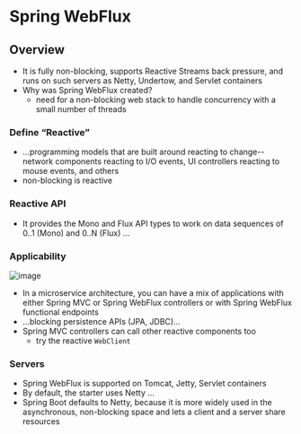 # Spring WebFlux

## Overview
- It is fully non-blocking, supports Reactive Streams back pressure, and runs on such servers as Netty, Undertow, and Servlet containers
- Why was Spring WebFlux created?
    -  need for a non-blocking web stack to handle concurrency with a small number of threads

### Define “Reactive”
- ...programming models that are built around reacting to change--network components reacting to I/O events, UI controllers reacting to mouse events, and others
- non-blocking is reactive

### Reactive API
- It provides the Mono and Flux API types to work on data sequences of 0..1 (Mono) and 0..N (Flux) ...

### Applicability
![image](https://docs.spring.io/spring-framework/docs/current/reference/html/images/spring-mvc-and-webflux-venn.png)

- In a microservice architecture, you can have a mix of applications with either Spring MVC or Spring WebFlux controllers or with Spring WebFlux functional endpoints
- ...blocking persistence APIs (JPA, JDBC)...
- Spring MVC controllers can call other reactive components too
  - try the reactive `WebClient`

### Servers
- Spring WebFlux is supported on Tomcat, Jetty, Servlet containers
- By default, the starter uses Netty ...
- Spring Boot defaults to Netty, because it is more widely used in the asynchronous, non-blocking space and lets a client and a server share resources